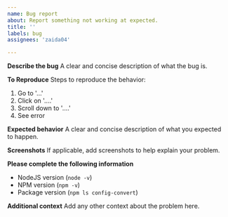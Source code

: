 ```yaml
---
name: Bug report
about: Report something not working at expected.
title: ''
labels: bug
assignees: 'zaida04'

---
```


**Describe the bug**
A clear and concise description of what the bug is.

**To Reproduce**
Steps to reproduce the behavior:
1. Go to '...'
2. Click on '....'
3. Scroll down to '....'
4. See error

**Expected behavior**
A clear and concise description of what you expected to happen.

**Screenshots**
If applicable, add screenshots to help explain your problem.

**Please complete the following information**
 - NodeJS version (`node -v`)
 - NPM version (`npm -v`)
 - Package version (`npm ls config-convert`)

**Additional context**
Add any other context about the problem here.
